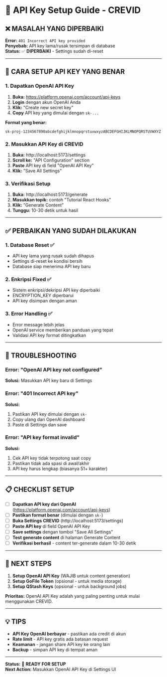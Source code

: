 # 🔑 API Key Setup Guide - CREVID

## ❌ **MASALAH YANG DIPERBAIKI**

**Error:** `401 Incorrect API key provided`  
**Penyebab:** API key lama/rusak tersimpan di database  
**Status:** ✅ **DIPERBAIKI** - Settings sudah di-reset

---

## 🔧 **CARA SETUP API KEY YANG BENAR**

### 1. **Dapatkan OpenAI API Key**

1. **Buka:** https://platform.openai.com/account/api-keys
2. **Login** dengan akun OpenAI Anda
3. **Klik:** "Create new secret key"
4. **Copy** API key yang dimulai dengan `sk-...`

**Format yang benar:**
```
sk-proj-1234567890abcdefghijklmnopqrstuvwxyzABCDEFGHIJKLMNOPQRSTUVWXYZ
```

### 2. **Masukkan API Key di CREVID**

1. **Buka:** http://localhost:5173/settings
2. **Scroll ke:** "API Configuration" section
3. **Paste** API key di field "OpenAI API Key"
4. **Klik:** "Save All Settings"

### 3. **Verifikasi Setup**

1. **Buka:** http://localhost:5173/generate
2. **Masukkan topik:** contoh "Tutorial React Hooks"
3. **Klik:** "Generate Content"
4. **Tunggu:** 10-30 detik untuk hasil

---

## ✅ **PERBAIKAN YANG SUDAH DILAKUKAN**

### 1. **Database Reset** ✅
- API key lama yang rusak sudah dihapus
- Settings di-reset ke kondisi bersih
- Database siap menerima API key baru

### 2. **Enkripsi Fixed** ✅
- Sistem enkripsi/dekripsi API key diperbaiki
- ENCRYPTION_KEY diperbarui
- API key disimpan dengan aman

### 3. **Error Handling** ✅
- Error message lebih jelas
- OpenAI service memberikan panduan yang tepat
- Validasi API key format ditingkatkan

---

## 🚨 **TROUBLESHOOTING**

### **Error: "OpenAI API key not configured"**
**Solusi:** Masukkan API key baru di Settings

### **Error: "401 Incorrect API key"**
**Solusi:** 
1. Pastikan API key dimulai dengan `sk-`
2. Copy ulang dari OpenAI dashboard
3. Paste di Settings dan save

### **Error: "API key format invalid"**
**Solusi:**
1. Cek API key tidak terpotong saat copy
2. Pastikan tidak ada spasi di awal/akhir
3. API key harus lengkap (biasanya 51+ karakter)

---

## 📋 **CHECKLIST SETUP**

- [ ] **Dapatkan API key dari OpenAI** (https://platform.openai.com/account/api-keys)
- [ ] **Pastikan format benar** (dimulai dengan `sk-`)
- [ ] **Buka Settings CREVID** (http://localhost:5173/settings)
- [ ] **Paste API key** di field OpenAI API Key
- [ ] **Save settings** dengan tombol "Save All Settings"
- [ ] **Test generate content** di halaman Generate Content
- [ ] **Verifikasi berhasil** - content ter-generate dalam 10-30 detik

---

## 🎯 **NEXT STEPS**

1. **Setup OpenAI API Key** (WAJIB untuk content generation)
2. **Setup GoFile Token** (opsional - untuk media storage)
3. **Setup QStash Keys** (opsional - untuk background jobs)

**Prioritas:** OpenAI API Key adalah yang paling penting untuk mulai menggunakan CREVID.

---

## 💡 **TIPS**

- **API Key OpenAI berbayar** - pastikan ada credit di akun
- **Rate limit** - API key gratis ada batasan request
- **Keamanan** - jangan share API key ke orang lain
- **Backup** - simpan API key di tempat aman

---

**Status:** 🎉 **READY FOR SETUP**  
**Next Action:** Masukkan OpenAI API Key di Settings UI